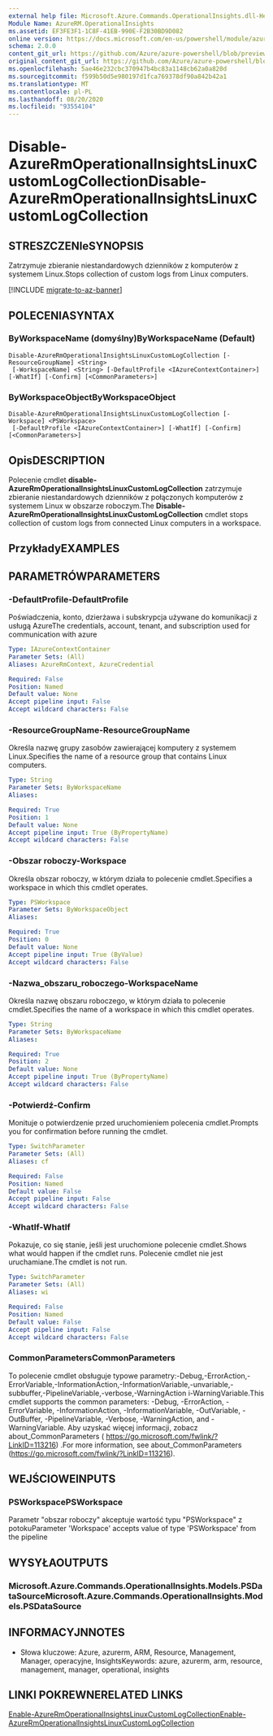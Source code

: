 ```yaml
---
external help file: Microsoft.Azure.Commands.OperationalInsights.dll-Help.xml
Module Name: AzureRM.OperationalInsights
ms.assetid: EF3FE3F1-1C8F-41EB-990E-F2B30BD9D082
online version: https://docs.microsoft.com/en-us/powershell/module/azurerm.operationalinsights/disable-azurermoperationalinsightslinuxcustomlogcollection
schema: 2.0.0
content_git_url: https://github.com/Azure/azure-powershell/blob/preview/src/ResourceManager/OperationalInsights/Commands.OperationalInsights/help/Disable-AzureRmOperationalInsightsLinuxCustomLogCollection.md
original_content_git_url: https://github.com/Azure/azure-powershell/blob/preview/src/ResourceManager/OperationalInsights/Commands.OperationalInsights/help/Disable-AzureRmOperationalInsightsLinuxCustomLogCollection.md
ms.openlocfilehash: 5ae46e232cbc370947b4bc83a1148cb62a0a820d
ms.sourcegitcommit: f599b50d5e980197d1fca769378df90a842b42a1
ms.translationtype: MT
ms.contentlocale: pl-PL
ms.lasthandoff: 08/20/2020
ms.locfileid: "93554104"
---
```

# <span data-ttu-id="913bc-101">Disable-AzureRmOperationalInsightsLinuxCustomLogCollection</span><span class="sxs-lookup"><span data-stu-id="913bc-101">Disable-AzureRmOperationalInsightsLinuxCustomLogCollection</span></span>

## <span data-ttu-id="913bc-102">STRESZCZENIe</span><span class="sxs-lookup"><span data-stu-id="913bc-102">SYNOPSIS</span></span>
<span data-ttu-id="913bc-103">Zatrzymuje zbieranie niestandardowych dzienników z komputerów z systemem Linux.</span><span class="sxs-lookup"><span data-stu-id="913bc-103">Stops collection of custom logs from Linux computers.</span></span>

[!INCLUDE [migrate-to-az-banner](../../includes/migrate-to-az-banner.md)]

## <span data-ttu-id="913bc-104">POLECENIA</span><span class="sxs-lookup"><span data-stu-id="913bc-104">SYNTAX</span></span>

### <span data-ttu-id="913bc-105">ByWorkspaceName (domyślny)</span><span class="sxs-lookup"><span data-stu-id="913bc-105">ByWorkspaceName (Default)</span></span>
```
Disable-AzureRmOperationalInsightsLinuxCustomLogCollection [-ResourceGroupName] <String>
 [-WorkspaceName] <String> [-DefaultProfile <IAzureContextContainer>] [-WhatIf] [-Confirm] [<CommonParameters>]
```

### <span data-ttu-id="913bc-106">ByWorkspaceObject</span><span class="sxs-lookup"><span data-stu-id="913bc-106">ByWorkspaceObject</span></span>
```
Disable-AzureRmOperationalInsightsLinuxCustomLogCollection [-Workspace] <PSWorkspace>
 [-DefaultProfile <IAzureContextContainer>] [-WhatIf] [-Confirm] [<CommonParameters>]
```

## <span data-ttu-id="913bc-107">Opis</span><span class="sxs-lookup"><span data-stu-id="913bc-107">DESCRIPTION</span></span>
<span data-ttu-id="913bc-108">Polecenie cmdlet **disable-AzureRmOperationalInsightsLinuxCustomLogCollection** zatrzymuje zbieranie niestandardowych dzienników z połączonych komputerów z systemem Linux w obszarze roboczym.</span><span class="sxs-lookup"><span data-stu-id="913bc-108">The **Disable-AzureRmOperationalInsightsLinuxCustomLogCollection** cmdlet stops collection of custom logs from connected Linux computers in a workspace.</span></span>

## <span data-ttu-id="913bc-109">Przykłady</span><span class="sxs-lookup"><span data-stu-id="913bc-109">EXAMPLES</span></span>

## <span data-ttu-id="913bc-110">PARAMETRÓW</span><span class="sxs-lookup"><span data-stu-id="913bc-110">PARAMETERS</span></span>

### <span data-ttu-id="913bc-111">-DefaultProfile</span><span class="sxs-lookup"><span data-stu-id="913bc-111">-DefaultProfile</span></span>
<span data-ttu-id="913bc-112">Poświadczenia, konto, dzierżawa i subskrypcja używane do komunikacji z usługą Azure</span><span class="sxs-lookup"><span data-stu-id="913bc-112">The credentials, account, tenant, and subscription used for communication with azure</span></span>

```yaml
Type: IAzureContextContainer
Parameter Sets: (All)
Aliases: AzureRmContext, AzureCredential

Required: False
Position: Named
Default value: None
Accept pipeline input: False
Accept wildcard characters: False
```

### <span data-ttu-id="913bc-113">-ResourceGroupName</span><span class="sxs-lookup"><span data-stu-id="913bc-113">-ResourceGroupName</span></span>
<span data-ttu-id="913bc-114">Określa nazwę grupy zasobów zawierającej komputery z systemem Linux.</span><span class="sxs-lookup"><span data-stu-id="913bc-114">Specifies the name of a resource group that contains Linux computers.</span></span>

```yaml
Type: String
Parameter Sets: ByWorkspaceName
Aliases: 

Required: True
Position: 1
Default value: None
Accept pipeline input: True (ByPropertyName)
Accept wildcard characters: False
```

### <span data-ttu-id="913bc-115">-Obszar roboczy</span><span class="sxs-lookup"><span data-stu-id="913bc-115">-Workspace</span></span>
<span data-ttu-id="913bc-116">Określa obszar roboczy, w którym działa to polecenie cmdlet.</span><span class="sxs-lookup"><span data-stu-id="913bc-116">Specifies a workspace in which this cmdlet operates.</span></span>

```yaml
Type: PSWorkspace
Parameter Sets: ByWorkspaceObject
Aliases: 

Required: True
Position: 0
Default value: None
Accept pipeline input: True (ByValue)
Accept wildcard characters: False
```

### <span data-ttu-id="913bc-117">-Nazwa_obszaru_roboczego</span><span class="sxs-lookup"><span data-stu-id="913bc-117">-WorkspaceName</span></span>
<span data-ttu-id="913bc-118">Określa nazwę obszaru roboczego, w którym działa to polecenie cmdlet.</span><span class="sxs-lookup"><span data-stu-id="913bc-118">Specifies the name of a workspace in which this cmdlet operates.</span></span>

```yaml
Type: String
Parameter Sets: ByWorkspaceName
Aliases: 

Required: True
Position: 2
Default value: None
Accept pipeline input: True (ByPropertyName)
Accept wildcard characters: False
```

### <span data-ttu-id="913bc-119">-Potwierdź</span><span class="sxs-lookup"><span data-stu-id="913bc-119">-Confirm</span></span>
<span data-ttu-id="913bc-120">Monituje o potwierdzenie przed uruchomieniem polecenia cmdlet.</span><span class="sxs-lookup"><span data-stu-id="913bc-120">Prompts you for confirmation before running the cmdlet.</span></span>

```yaml
Type: SwitchParameter
Parameter Sets: (All)
Aliases: cf

Required: False
Position: Named
Default value: False
Accept pipeline input: False
Accept wildcard characters: False
```

### <span data-ttu-id="913bc-121">-WhatIf</span><span class="sxs-lookup"><span data-stu-id="913bc-121">-WhatIf</span></span>
<span data-ttu-id="913bc-122">Pokazuje, co się stanie, jeśli jest uruchomione polecenie cmdlet.</span><span class="sxs-lookup"><span data-stu-id="913bc-122">Shows what would happen if the cmdlet runs.</span></span>
<span data-ttu-id="913bc-123">Polecenie cmdlet nie jest uruchamiane.</span><span class="sxs-lookup"><span data-stu-id="913bc-123">The cmdlet is not run.</span></span>

```yaml
Type: SwitchParameter
Parameter Sets: (All)
Aliases: wi

Required: False
Position: Named
Default value: False
Accept pipeline input: False
Accept wildcard characters: False
```

### <span data-ttu-id="913bc-124">CommonParameters</span><span class="sxs-lookup"><span data-stu-id="913bc-124">CommonParameters</span></span>
<span data-ttu-id="913bc-125">To polecenie cmdlet obsługuje typowe parametry:-Debug,-ErrorAction,-ErrorVariable,-InformationAction,-InformationVariable,-unvariable,-subbuffer,-PipelineVariable,-verbose,-WarningAction i-WarningVariable.</span><span class="sxs-lookup"><span data-stu-id="913bc-125">This cmdlet supports the common parameters: -Debug, -ErrorAction, -ErrorVariable, -InformationAction, -InformationVariable, -OutVariable, -OutBuffer, -PipelineVariable, -Verbose, -WarningAction, and -WarningVariable.</span></span> <span data-ttu-id="913bc-126">Aby uzyskać więcej informacji, zobacz about_CommonParameters ( https://go.microsoft.com/fwlink/?LinkID=113216) .</span><span class="sxs-lookup"><span data-stu-id="913bc-126">For more information, see about_CommonParameters (https://go.microsoft.com/fwlink/?LinkID=113216).</span></span>

## <span data-ttu-id="913bc-127">WEJŚCIOWE</span><span class="sxs-lookup"><span data-stu-id="913bc-127">INPUTS</span></span>

### <span data-ttu-id="913bc-128">PSWorkspace</span><span class="sxs-lookup"><span data-stu-id="913bc-128">PSWorkspace</span></span>
<span data-ttu-id="913bc-129">Parametr "obszar roboczy" akceptuje wartość typu "PSWorkspace" z potoku</span><span class="sxs-lookup"><span data-stu-id="913bc-129">Parameter 'Workspace' accepts value of type 'PSWorkspace' from the pipeline</span></span>

## <span data-ttu-id="913bc-130">WYSYŁA</span><span class="sxs-lookup"><span data-stu-id="913bc-130">OUTPUTS</span></span>

### <span data-ttu-id="913bc-131">Microsoft.Azure.Commands.OperationalInsights.Models.PSDataSource</span><span class="sxs-lookup"><span data-stu-id="913bc-131">Microsoft.Azure.Commands.OperationalInsights.Models.PSDataSource</span></span>

## <span data-ttu-id="913bc-132">INFORMACYJN</span><span class="sxs-lookup"><span data-stu-id="913bc-132">NOTES</span></span>
* <span data-ttu-id="913bc-133">Słowa kluczowe: Azure, azurerm, ARM, Resource, Management, Manager, operacyjne, Insights</span><span class="sxs-lookup"><span data-stu-id="913bc-133">Keywords: azure, azurerm, arm, resource, management, manager, operational, insights</span></span>

## <span data-ttu-id="913bc-134">LINKI POKREWNE</span><span class="sxs-lookup"><span data-stu-id="913bc-134">RELATED LINKS</span></span>

[<span data-ttu-id="913bc-135">Enable-AzureRmOperationalInsightsLinuxCustomLogCollection</span><span class="sxs-lookup"><span data-stu-id="913bc-135">Enable-AzureRmOperationalInsightsLinuxCustomLogCollection</span></span>](./Enable-AzureRmOperationalInsightsLinuxCustomLogCollection.md)


